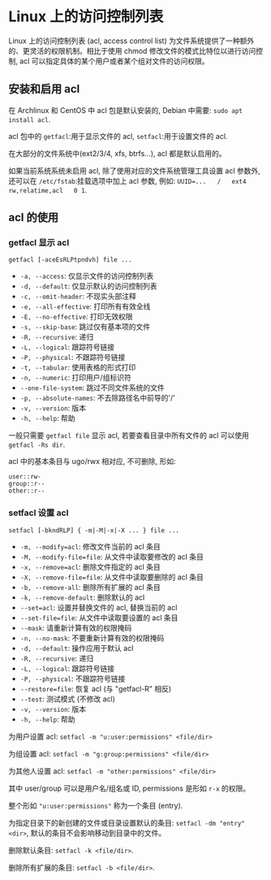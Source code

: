 # Linux 上的访问控制列表


Linux 上的访问控制列表 (acl, access control list) 为文件系统提供了一种额外的、更灵活的权限机制。相比于使用 chmod 修改文件的模式比特位以进行访问控制, acl 可以指定具体的某个用户或者某个组对文件的访问权限。

## 安装和启用 acl
在 Archlinux 和 CentOS 中 acl 包是默认安装的, Debian 中需要: `sudo apt install acl`.

acl 包中的 `getfacl`:用于显示文件的 acl, `setfacl`:用于设置文件的 acl.

在大部分的文件系统中(ext2/3/4, xfs, btrfs...), acl 都是默认启用的。

如果当前系统系统未启用 acl, 除了使用对应的文件系统管理工具设置 acl 参数外, 还可以在 `/etc/fstab`:挂载选项中加上 acl 参数, 例如: `UUID=...   /   ext4    rw,relatime,acl	0 1`.

## acl 的使用
### getfacl 显示 acl
`getfacl [-aceEsRLPtpndvh] file ...`
- `-a, --access`: 仅显示文件的访问控制列表
- `-d, --default`: 仅显示默认的访问控制列表
- `-c, --omit-header`: 不现实头部注释
- `-e, --all-effective`: 打印所有有效全线
- `-E, --no-effective`: 打印无效权限
- `-s, --skip-base`: 跳过仅有基本项的文件
- `-R, --recursive`: 递归
- `-L, --logical`: 跟踪符号链接
- `-P, --physical`: 不跟踪符号链接
- `-t, --tabular`: 使用表格的形式打印
- `-n, --numeric`: 打印用户/组标识符
- `--one-file-system`: 跳过不同文件系统的文件
- `-p, --absolute-names`: 不去除路径名中前导的'/'
- `-v, --version`: 版本
- `-h, --help`: 帮助

一般只需要 `getfacl file` 显示 acl, 若要查看目录中所有文件的 acl 可以使用 `getfacl -Rs dir`.

acl 中的基本条目与 ugo/rwx 相对应, 不可删除, 形如:
```
user::rw-
group::r--
other::r--
```

### setfacl 设置 acl
`setfacl [-bkndRLP] { -m|-M|-x|-X ... } file ...`
- `-m, --modify=acl`: 修改文件当前的 acl 条目
- `-M, --modify-file=file`: 从文件中读取要修改的 acl 条目
- `-x, --remove=acl`: 删除文件指定的 acl 条目
- `-X, --remove-file=file`: 从文件中读取要删除的 acl 条目
- `-b, --remove-all`: 删除所有扩展的 acl 条目
- `-k, --remove-default`: 删除默认的 acl
- `--set=acl`: 设置并替换文件的 acl, 替换当前的 acl
- `--set-file=file`: 从文件中读取要设置的 acl 条目
- `--mask`: 请重新计算有效的权限掩码
- `-n, --no-mask`: 不要重新计算有效的权限掩码
- `-d, --default`: 操作应用于默认 acl
- `-R, --recursive`: 递归
- `-L, --logical`: 跟踪符号链接
- `-P, --physical`: 不跟踪符号链接
- `--restore=file`: 恢复 acl (与 "getfacl-R" 相反)
- `--test`: 测试模式 (不修改 acl)
- `-v, --version`: 版本
- `-h, --help`: 帮助

为用户设置 acl: `setfacl -m "u:user:permissions" <file/dir>`

为组设置 acl: `setfacl -m "g:group:permissions" <file/dir>`

为其他人设置 acl: `setfacl -m "other:permissions" <file/dir>`

其中 user/group 可以是用户名/组名或 ID, permissions 是形如 `r-x` 的权限。

整个形如 `"u:user:permissions"` 称为一个条目 (entry).

为指定目录下的新创建的文件或目录设置默认的条目: `setfacl -dm "entry" <dir>`, 默认的条目不会影响移动到目录中的文件。

删除默认条目: `setfacl -k <file/dir>`.

删除所有扩展的条目: `setfacl -b <file/dir>`.
